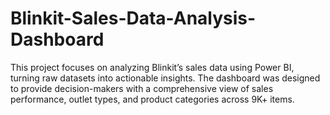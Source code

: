 # Blinkit-Sales-Data-Analysis-Dashboard
This project focuses on analyzing Blinkit’s sales data using Power BI, turning raw datasets into actionable insights. The dashboard was designed to provide decision-makers with a comprehensive view of sales performance, outlet types, and product categories across 9K+ items.
